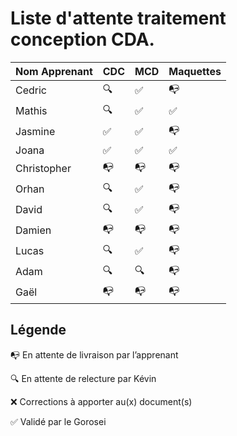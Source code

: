 # Liste d'attente traitement conception CDA.

| Nom Apprenant | CDC | MCD | Maquettes |
| ------------- | --- | --- | --------- |
| Cedric        | 🔍  | ✅  | 📭        |
| Mathis        | 🔍  | ✅  | ✅        |
| Jasmine       | ✅  | ✅  | 📭        |
| Joana         | ✅  | ✅  | ✅        |
| Christopher   | 📭  | 📭  | 📭        |
| Orhan         | 🔍  | ✅  | 📭        |
| David         | 🔍  | ✅  | 📭        |
| Damien        | 📭  | 📭  | 📭        |
| Lucas         | 🔍  | ✅  | 📭        |
| Adam          | 🔍  | 🔍  | 📭        |
| Gaël          | 📭  | 📭  | 📭        |

## Légende

📭 En attente de livraison par l’apprenant

🔍 En attente de relecture par Kévin

❌ Corrections à apporter au(x) document(s)

✅ Validé par le Gorosei
